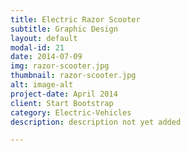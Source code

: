 ```yaml
---
title: Electric Razor Scooter
subtitle: Graphic Design
layout: default
modal-id: 21
date: 2014-07-09
img: razor-scooter.jpg
thumbnail: razor-scooter.jpg
alt: image-alt
project-date: April 2014
client: Start Bootstrap
category: Electric-Vehicles
description: description not yet added

---
```

